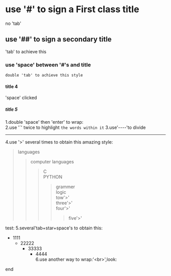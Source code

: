 # use '#' to sign a First class title
no 'tab' 
## use '##' to sign a secondary title
  'tab' to achieve this 
### use 'space' between '#'s and title
    double 'tab' to achieve this style
#### title 4
 'space' clicked
##### title 5
1.double 'space' then 'enter' to wrap:  
2.use '\`' twice to highlight `the words within it` 
3.use'\----'to divide 

----
4.use '\>' several times to obtain this amazing style:
>languages  
>>computer languages  
>>>C  
>>>PYTHON  
>>>>grammer  
>>>>logic  
>>tow'\>'  
>>>three'\>'  
>>>>four'\>'  
>>>>>five'\>' 

test:
5.several'tab+star+space's to obtain this:  
* 1111  
  * 22222  
      * 33333  
        * 4444  
        6.use another way to wrap:'\<br>',look:<br>
        
        

end
